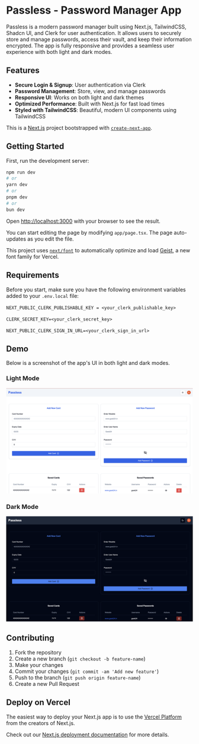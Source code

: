 # Passless - Password Manager App

Passless is a modern password manager built using Next.js, TailwindCSS, Shadcn UI, and Clerk for user authentication. It allows users to securely store and manage passwords, access their vault, and keep their information encrypted. The app is fully responsive and provides a seamless user experience with both light and dark modes.

## Features

- **Secure Login & Signup**: User authentication via Clerk
- **Password Management**: Store, view, and manage passwords
- **Responsive UI**: Works on both light and dark themes
- **Optimized Performance**: Built with Next.js for fast load times
- **Styled with TailwindCSS**: Beautiful, modern UI components using TailwindCSS


This is a [Next.js](https://nextjs.org) project bootstrapped with [`create-next-app`](https://nextjs.org/docs/app/api-reference/cli/create-next-app).

## Getting Started

First, run the development server:

```bash
npm run dev
# or
yarn dev
# or
pnpm dev
# or
bun dev
```

Open [http://localhost:3000](http://localhost:3000) with your browser to see the result.

You can start editing the page by modifying `app/page.tsx`. The page auto-updates as you edit the file.

This project uses [`next/font`](https://nextjs.org/docs/app/building-your-application/optimizing/fonts) to automatically optimize and load [Geist](https://vercel.com/font), a new font family for Vercel.

## Requirements

Before you start, make sure you have the following environment variables added to your `.env.local` file:

`NEXT_PUBLIC_CLERK_PUBLISHABLE_KEY = <your_clerk_publishable_key>`

`CLERK_SECRET_KEY=<your_clerk_secret_key>`

`NEXT_PUBLIC_CLERK_SIGN_IN_URL=<your_clerk_sign_in_url>`

## Demo

Below is a screenshot of the app's UI in both light and dark modes.

### Light Mode
![Light Mode Screenshot](public/images/light-mode-image.png)

### Dark Mode
![Dark Mode Screenshot](public/images/dark-mode-image.png)

## Contributing

1. Fork the repository
2. Create a new branch (`git checkout -b feature-name`)
3. Make your changes
4. Commit your changes (`git commit -am 'Add new feature'`)
5. Push to the branch (`git push origin feature-name`)
6. Create a new Pull Request

## Deploy on Vercel

The easiest way to deploy your Next.js app is to use the [Vercel Platform](https://vercel.com/new?utm_medium=default-template&filter=next.js&utm_source=create-next-app&utm_campaign=create-next-app-readme) from the creators of Next.js.

Check out our [Next.js deployment documentation](https://nextjs.org/docs/app/building-your-application/deploying) for more details.

